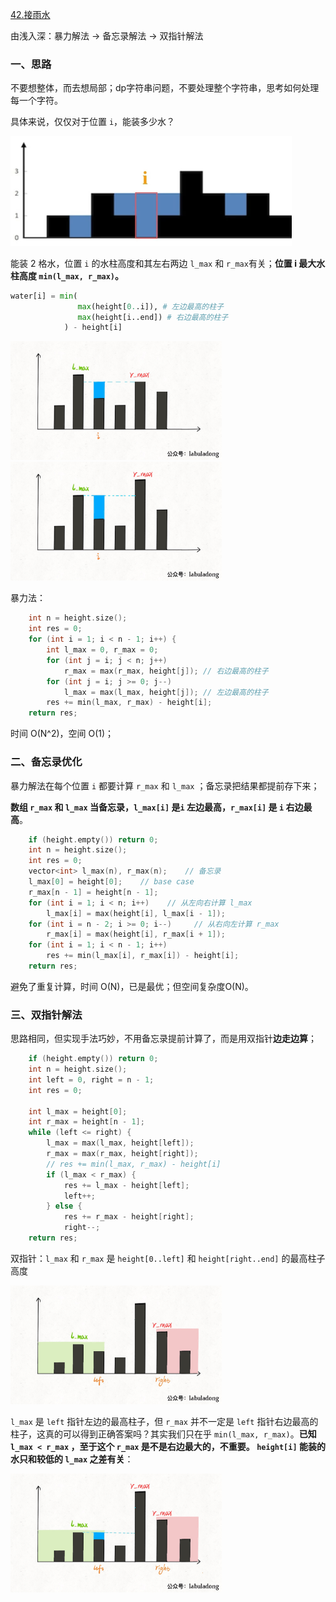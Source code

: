 [42.接雨水](https://leetcode-cn.com/problems/trapping-rain-water)

由浅入深：暴力解法 -> 备忘录解法 -> 双指针解法

### 一、思路

不要想整体，而去想局部；dp字符串问题，不要处理整个字符串，思考如何处理每一个字符。

具体来说，仅仅对于位置 `i`，能装多少水？

<img src="../pictures/接雨水/0.jpg" style="zoom: 50%;" />

能装 2 格水，位置 `i` 的水柱高度和其左右两边 `l_max` 和 `r_max`有关；**位置 i 最大水柱高度 `min(l_max, r_max)`。**

```python
water[i] = min(
               max(height[0..i]), # 左边最高的柱子
               max(height[i..end]) # 右边最高的柱子
            ) - height[i]
```

<img src="../pictures/%E6%8E%A5%E9%9B%A8%E6%B0%B4/1.jpg" style="zoom: 33%;" />

<img src="../pictures/%E6%8E%A5%E9%9B%A8%E6%B0%B4/2.jpg" style="zoom:33%;" />

暴力法：

```cpp
    int n = height.size();
    int res = 0;
    for (int i = 1; i < n - 1; i++) {
        int l_max = 0, r_max = 0;
        for (int j = i; j < n; j++)
            r_max = max(r_max, height[j]); // 右边最高的柱子
        for (int j = i; j >= 0; j--) 
            l_max = max(l_max, height[j]); // 左边最高的柱子
        res += min(l_max, r_max) - height[i];
    return res;
```

时间 O(N^2)，空间 O(1)；

### 二、备忘录优化

暴力解法在每个位置 `i` 都要计算 `r_max` 和 `l_max` ；备忘录把结果都提前存下来；

**数组 `r_max` 和 `l_max` 当备忘录，`l_max[i]` 是`i` 左边最高，`r_max[i]` 是 `i` 右边最高**。

```cpp
    if (height.empty()) return 0;
    int n = height.size();
    int res = 0;
    vector<int> l_max(n), r_max(n);    // 备忘录
    l_max[0] = height[0];    // base case
    r_max[n - 1] = height[n - 1];
    for (int i = 1; i < n; i++)    // 从左向右计算 l_max
        l_max[i] = max(height[i], l_max[i - 1]);
    for (int i = n - 2; i >= 0; i--)     // 从右向左计算 r_max
        r_max[i] = max(height[i], r_max[i + 1]);
    for (int i = 1; i < n - 1; i++) 
        res += min(l_max[i], r_max[i]) - height[i];
    return res;
```

避免了重复计算，时间 O(N)，已是最优；但空间复杂度O(N)。

### 三、双指针解法

思路相同，但实现手法巧妙，不用备忘录提前计算了，而是用双指针**边走边算**；

```cpp
    if (height.empty()) return 0;
    int n = height.size();
    int left = 0, right = n - 1;
    int res = 0;
    
    int l_max = height[0];
    int r_max = height[n - 1];
    while (left <= right) {
        l_max = max(l_max, height[left]);
        r_max = max(r_max, height[right]);
        // res += min(l_max, r_max) - height[i]
        if (l_max < r_max) {
            res += l_max - height[left];
            left++; 
        } else {
            res += r_max - height[right];
            right--;
    return res;
```

双指针：`l_max` 和 `r_max` 是 `height[0..left]` 和 `height[right..end]` 的最高柱子高度

<img src="../pictures/%E6%8E%A5%E9%9B%A8%E6%B0%B4/4.jpg" style="zoom: 33%;" />

 `l_max` 是 `left` 指针左边的最高柱子，但 `r_max` 并不一定是 `left` 指针右边最高的柱子，这真的可以得到正确答案吗？其实我们只在乎 `min(l_max, r_max)`。**已知 `l_max < r_max` ，至于这个 `r_max` 是不是右边最大的，不重要。 `height[i]` 能装的水只和较低的 `l_max` 之差有关**：

<img src="../pictures/%E6%8E%A5%E9%9B%A8%E6%B0%B4/5.jpg" style="zoom: 33%;" />